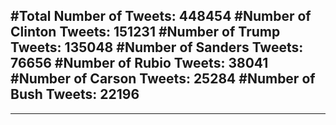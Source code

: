 #Total Number of Tweets: 448454 
#Number of Clinton Tweets: 151231
#Number of Trump Tweets: 135048
#Number of Sanders Tweets: 76656
#Number of Rubio Tweets: 38041
#Number of Carson Tweets: 25284
#Number of Bush Tweets: 22196
---
---

